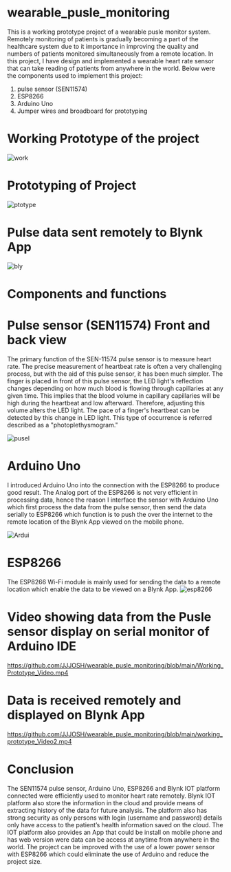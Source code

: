 # wearable_pusle_monitoring
This is a working prototype project of a wearable pusle monitor system. Remotely monitoring of patients is gradually becoming a part of the healthcare system due to it importance in improving the quality and numbers of patients monitored simultaneously from a remote location. In this project, I have design and implemented a wearable heart rate sensor that can take reading of patients from anywhere in the world. Below were the components used to implement this project:

1. pulse sensor (SEN11574)
2.  ESP8266
3.  Arduino Uno
4.  Jumper wires and broadboard for prototyping

# Working Prototype of the project

![work](schematic.jpg)

# Prototyping of Project

![ptotype](prototyping.jpg)

# Pulse data sent remotely to Blynk App 
![bly](Data_on_BlynkApp.jpg)

# Components and functions 
 
# Pulse sensor (SEN11574) Front and back view
The primary function of the SEN-11574 pulse sensor is to measure heart rate. The precise measurement of heartbeat rate is often a very challenging process, but with the aid of this pulse sensor, it has been much simpler. The finger is placed in front of this pulse sensor, the LED light's reflection changes depending on how much blood is flowing through capillaries at any given time. This implies that the blood volume in capillary capillaries will be high during the heartbeat and low afterward. Therefore, adjusting this volume alters the LED light. The pace of a finger's heartbeat can be detected by this change in LED light. This type of occurrence is referred described as a "photoplethysmogram."

![pusel](combined.jpg) 

# Arduino Uno
I introduced Arduino Uno into the connection with the ESP8266 to produce good result. The Analog port of the ESP8266 is not very efficient in processing data, hence the reason I interface the sensor with Arduino Uno which first process the data from the pulse sensor, then send the data serially to ESP8266 which function is to push the over the internet to the remote location of the Blynk App viewed on the mobile phone.

![Ardui](Arduino-Uno.jpg)


# ESP8266
The ESP8266 Wi-Fi module is mainly used for sending the data to a remote location which enable the data to be viewed on a Blynk App.
![esp8266](ESP8266.jpg)

# Video showing data from the Pusle sensor display on serial monitor of Arduino IDE
https://github.com/JJJOSH/wearable_pusle_monitoring/blob/main/Working_Prototype_Video.mp4

# Data is received remotely and displayed on Blynk App
https://github.com/JJJOSH/wearable_pusle_monitoring/blob/main/working_prototype_Video2.mp4
   
# Conclusion
The SEN11574 pulse sensor, Arduino Uno, ESP8266 and Blynk IOT platform connected were efficiently used to monitor heart rate remotely. Blynk IOT platform also store the information in the cloud and provide means of extracting history of the data for future analysis. The platform also has strong security as only persons with login (username and password) details only have access to the patient’s health information saved on the cloud. The IOT platform also provides an App that could be install on mobile phone and has web version were data can be access at anytime from anywhere in the world. The project can be improved with the use of a lower power sensor with ESP8266 which could eliminate the use of Arduino and reduce the project size.
